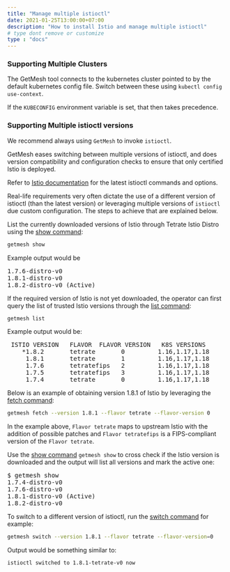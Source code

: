 ```yaml
---
title: "Manage multiple istioctl"
date: 2021-01-25T13:00:00+07:00
description: "How to install Istio and manage multiple istioctl"
# type dont remove or customize
type : "docs"
---
```


### Supporting Multiple Clusters

The GetMesh tool connects to the kubernetes cluster pointed to by the default kubernetes config file. Switch between these using `kubectl config use-context`.

If the `KUBECONFIG` environment variable is set, that then takes precedence.

### Supporting Multiple istioctl versions

We recommend always using `GetMesh` to invoke `istioctl`. 

GetMesh eases switching between multiple versions of istioctl, and does version compatibility and configuration checks to ensure that only certified Istio is deployed.

Refer to [Istio documentation](https://istio.io/latest/docs/reference/commands/istioctl) for the latest istioctl commands and options.

Real-life requirements very often dictate the use of a different version of istioctl (than the latest version) or leveraging multiple versions of `istioctl` due custom configuration. The steps to achieve that are explained below.

List the currently downloaded versions of Istio through Tetrate Istio Distro using the [show command](/getmesh-cli/reference/getmesh_show):

```sh
getmesh show
```

Example output would be
<pre>
1.7.6-distro-v0
1.8.1-distro-v0
1.8.2-distro-v0 (Active)
</pre>

If the required version of Istio is not yet downloaded, the operator can first query the list of trusted Istio versions through the [list command](/getmesh-cli/reference/getmesh_list):
```sh
getmesh list
```

Example output would be:
<pre>
 ISTIO VERSION   FLAVOR  FLAVOR VERSION   K8S VERSIONS  
    *1.8.2       tetrate       0         1.16,1.17,1.18  
     1.8.1       tetrate       1         1.16,1.17,1.18  
     1.7.6       tetratefips   2         1.16,1.17,1.18  
     1.7.5       tetratefips   3         1.16,1.17,1.18  
     1.7.4       tetrate       0         1.16,1.17,1.18  
</pre>
Below is an example of obtaining version 1.8.1 of Istio by leveraging the [fetch command](/getmesh-cli/reference/getmesh_fetch):

```sh
getmesh fetch --version 1.8.1 --flavor tetrate --flavor-version 0 
```

In the example above, `Flavor tetrate` maps to upstream Istio with the addition of possible patches and `Flavor tetratefips` is a FIPS-compliant version of the `Flavor tetrate`.

Use the [show command](/getmesh-cli/reference/getmesh_show) `getmesh show` to cross check if the Istio version is downloaded and the output will list all versions and mark the active one:

<pre>
$ getmesh show
1.7.4-distro-v0
1.7.6-distro-v0
1.8.1-distro-v0 (Active)
1.8.2-distro-v0
</pre>

To switch to a different version of istioctl, run the [switch command](/getmesh-cli/reference/getmesh_switch) for example:
```sh
getmesh switch --version 1.8.1 --flavor tetrate --flavor-version=0
```

Output would be something similar to:

```
istioctl switched to 1.8.1-tetrate-v0 now
```

